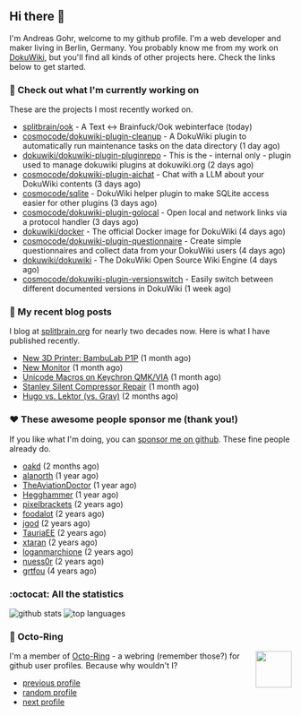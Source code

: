 ## Hi there :wave:

I'm Andreas Gohr, welcome to my github profile. I'm a web developer and maker living in Berlin, Germany. You probably know me from my work on [DokuWiki](https://github.com/dokuwiki/dokuwiki), but you'll find all kinds of other projects here. Check the links below to get started.

### :hammer: Check out what I'm currently working on

These are the projects I most recently worked on.


- [splitbrain/ook](https://github.com/splitbrain/ook) - A Text &lt;-&gt; Brainfuck/Ook webinterface (today)
- [cosmocode/dokuwiki-plugin-cleanup](https://github.com/cosmocode/dokuwiki-plugin-cleanup) - A DokuWiki plugin to automatically run maintenance tasks on the data directory (1 day ago)
- [dokuwiki/dokuwiki-plugin-pluginrepo](https://github.com/dokuwiki/dokuwiki-plugin-pluginrepo) - This is the - internal only - plugin used to manage dokuwiki plugins at dokuwiki.org (2 days ago)
- [cosmocode/dokuwiki-plugin-aichat](https://github.com/cosmocode/dokuwiki-plugin-aichat) - Chat with a LLM about your DokuWiki contents (3 days ago)
- [cosmocode/sqlite](https://github.com/cosmocode/sqlite) - DokuWiki helper plugin to make SQLite access easier for other plugins (3 days ago)
- [cosmocode/dokuwiki-plugin-golocal](https://github.com/cosmocode/dokuwiki-plugin-golocal) - Open local and network links via a protocol handler (3 days ago)
- [dokuwiki/docker](https://github.com/dokuwiki/docker) - The official Docker image for DokuWiki (4 days ago)
- [cosmocode/dokuwiki-plugin-questionnaire](https://github.com/cosmocode/dokuwiki-plugin-questionnaire) - Create simple questionnaires and collect data from your DokuWiki users (4 days ago)
- [dokuwiki/dokuwiki](https://github.com/dokuwiki/dokuwiki) - The DokuWiki Open Source Wiki Engine (4 days ago)
- [cosmocode/dokuwiki-plugin-versionswitch](https://github.com/cosmocode/dokuwiki-plugin-versionswitch) - Easily switch between different documented versions in DokuWiki (1 week ago)

### :scroll: My recent blog posts

I blog at [splitbrain.org](https://www.splitbrain.org) for nearly two decades now. Here is what I have published recently.


- [New 3D Printer: BambuLab P1P](https://www.splitbrain.org/blog/2024-05/25-new_3d_printer_bambulab_p1p) (1 month ago)
- [New Monitor](https://www.splitbrain.org/blog/2024-05/14-new_monitor) (1 month ago)
- [Unicode Macros on Keychron QMK/VIA](https://www.splitbrain.org/blog/2024-05/05-unicode_macros_on_keychron_qmk_via) (1 month ago)
- [Stanley Silent Compressor Repair](https://www.splitbrain.org/blog/2024-05/01-stanley_silent_compressor_repair) (1 month ago)
- [Hugo vs. Lektor (vs. Grav)](https://www.splitbrain.org/blog/2024-04/20-hugo_vs_lektor_vs_grav) (2 months ago)

### :hearts:️ These awesome people sponsor me (thank you!)

If you like what I'm doing, you can [sponsor me on github](https://github.com/sponsors/splitbrain). These fine people already do.


- [oakd](https://github.com/oakd) (2 months ago)
- [alanorth](https://github.com/alanorth) (1 year ago)
- [TheAviationDoctor](https://github.com/TheAviationDoctor) (1 year ago)
- [Hegghammer](https://github.com/Hegghammer) (1 year ago)
- [pixelbrackets](https://github.com/pixelbrackets) (2 years ago)
- [foodalot](https://github.com/foodalot) (2 years ago)
- [jgod](https://github.com/jgod) (2 years ago)
- [TauriaEE](https://github.com/TauriaEE) (2 years ago)
- [xtaran](https://github.com/xtaran) (2 years ago)
- [loganmarchione](https://github.com/loganmarchione) (2 years ago)
- [nuess0r](https://github.com/nuess0r) (2 years ago)
- [grtfou](https://github.com/grtfou) (4 years ago)

### :octocat: All the statistics

 ![github stats](https://github-readme-stats.vercel.app/api?username=splitbrain&show_icons=true&hide_title=true)
![top languages](https://github-readme-stats.vercel.app/api/top-langs/?username=splitbrain&layout=compact)


### :octopus: Octo-Ring

<img width="64" height="65" src="https://octo-ring.com/static/img/octo.png" align="right" alt="">

I'm a member of [Octo-Ring](https://octo-ring.com/) - a webring (remember those?) for github user profiles. Because why wouldn't I? 

* [previous profile](https://octo-ring.com/p/splitbrain/prev)
* [random profile](https://octo-ring.com/p/splitbrain/random)
* [next profile](https://octo-ring.com/p/splitbrain/next)

